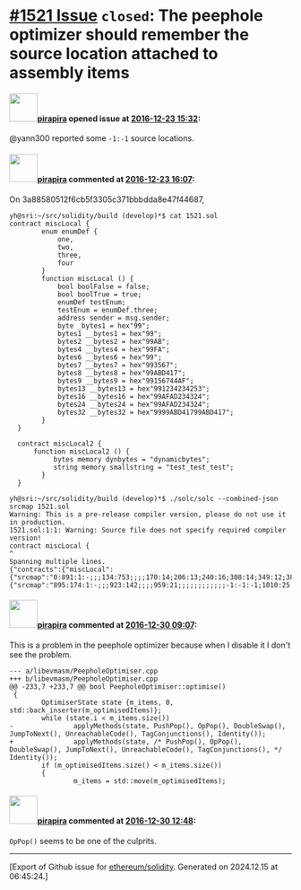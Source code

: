 # [\#1521 Issue](https://github.com/ethereum/solidity/issues/1521) `closed`: The peephole optimizer should remember the source location attached to assembly items

#### <img src="https://avatars.githubusercontent.com/u/44281?u=19789513178700ad73a6cf535a40fbbfdc1ad615&v=4" width="50">[pirapira](https://github.com/pirapira) opened issue at [2016-12-23 15:32](https://github.com/ethereum/solidity/issues/1521):

@yann300 reported some `-1:-1` source locations.

#### <img src="https://avatars.githubusercontent.com/u/44281?u=19789513178700ad73a6cf535a40fbbfdc1ad615&v=4" width="50">[pirapira](https://github.com/pirapira) commented at [2016-12-23 16:07](https://github.com/ethereum/solidity/issues/1521#issuecomment-269011302):

On 3a88580512f6cb5f3305c371bbbdda8e47f44687,

```
yh@sri:~/src/solidity/build (develop)*$ cat 1521.sol 
contract miscLocal {
        enum enumDef {
            one,
            two, 
            three, 
            four
        }
        function miscLocal () {
            bool boolFalse = false;
            bool boolTrue = true;
            enumDef testEnum;
            testEnum = enumDef.three;
            address sender = msg.sender;
            byte _bytes1 = hex"99";
            bytes1 __bytes1 = hex"99";
            bytes2 __bytes2 = hex"99AB";
            bytes4 __bytes4 = hex"99FA";
            bytes6 __bytes6 = hex"99";
            bytes7 __bytes7 = hex"993567";
            bytes8 __bytes8 = hex"99ABD417";
            bytes9 __bytes9 = hex"99156744AF";
            bytes13 __bytes13 = hex"991234234253";
            bytes16 __bytes16 = hex"99AFAD234324";
            bytes24 __bytes24 = hex"99AFAD234324";
            bytes32 __bytes32 = hex"9999ABD41799ABD417";
        }
  }

  contract miscLocal2 {
      function miscLocal2 () {
           bytes memory dynbytes = "dynamicbytes";
           string memory smallstring = "test_test_test";
        }
  }

yh@sri:~/src/solidity/build (develop)*$ ./solc/solc --combined-json srcmap 1521.sol
Warning: This is a pre-release compiler version, please do not use it in production.
1521.sol:1:1: Warning: Source file does not specify required compiler version!
contract miscLocal {
^
Spanning multiple lines.
{"contracts":{"miscLocal":{"srcmap":"0:891:1:-;;;134:753;;;;170:14;206:13;240:16;308:14;349:12;385:15;424;465;506;545;588;633;680:17;731;782;833;187:5;170:22;;222:4;206:20;;281:13;270:24;;325:10;308:27;;349:22;;;385:25;;;424:27;;;465;;;506:25;;;545:29;;;588:31;;;633:33;;;680:37;;;731;;;782;;;833:43;;;134:753;;;;;;;;;;;;;;;;;0:891;;;;;;;"},"miscLocal2":{"srcmap":"895:174:1:-;;;923:142;;;;959:21;;;;;;;;;;;;-1:-1:-1;1010:25:1;;;;;;;;;;;;-1:-1:-1;959:38:1;;;;;;;;;;;;;;;;;-1:
```

#### <img src="https://avatars.githubusercontent.com/u/44281?u=19789513178700ad73a6cf535a40fbbfdc1ad615&v=4" width="50">[pirapira](https://github.com/pirapira) commented at [2016-12-30 09:07](https://github.com/ethereum/solidity/issues/1521#issuecomment-269748512):

This is a problem in the peephole optimizer because when I disable it I don't see the problem.

```
--- a/libevmasm/PeepholeOptimiser.cpp
+++ b/libevmasm/PeepholeOptimiser.cpp
@@ -233,7 +233,7 @@ bool PeepholeOptimiser::optimise()
 {
        OptimiserState state {m_items, 0, std::back_inserter(m_optimisedItems)};
        while (state.i < m_items.size())
-               applyMethods(state, PushPop(), OpPop(), DoubleSwap(), JumpToNext(), UnreachableCode(), TagConjunctions(), Identity());
+               applyMethods(state, /* PushPop(), OpPop(), DoubleSwap(), JumpToNext(), UnreachableCode(), TagConjunctions(), */ Identity());
        if (m_optimisedItems.size() < m_items.size())
        {
                m_items = std::move(m_optimisedItems);
```

#### <img src="https://avatars.githubusercontent.com/u/44281?u=19789513178700ad73a6cf535a40fbbfdc1ad615&v=4" width="50">[pirapira](https://github.com/pirapira) commented at [2016-12-30 12:48](https://github.com/ethereum/solidity/issues/1521#issuecomment-269768037):

`OpPop()` seems to be one of the culprits.


-------------------------------------------------------------------------------



[Export of Github issue for [ethereum/solidity](https://github.com/ethereum/solidity). Generated on 2024.12.15 at 06:45:24.]
